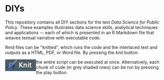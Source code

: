 # DIYs

This repository contains all DIY sections for the text *Data Science for Public Policy*. These examples illustrates data science skills, analytical techniques and applications --  each of which is presented in an R Markdown file that weaves textual narrative with executable code.

 Rmd files can be "knitted", which runs the code and the interlaced text and outputs as a HTML, PDF, or Word file. By pressing the *knit* button:

<img style="float: left;" src="img/knit.png">

the entire script can be executed at once. Alternatively, each *chunk* of code (in grey shaded rows) can be run by pressing the play button. 
